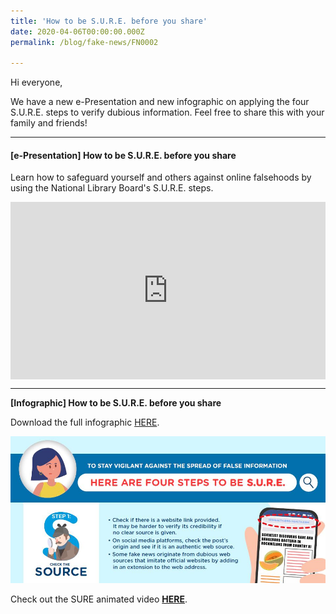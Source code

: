 ```yaml
---
title: 'How to be S.U.R.E. before you share'
date: 2020-04-06T00:00:00.000Z
permalink: /blog/fake-news/FN0002

---
```



Hi everyone,



We have a new e-Presentation and new infographic on applying the four  S.U.R.E.  steps to verify dubious information. Feel free to share this with your family and friends!

<hr>



#### **[e-Presentation] How to be S.U.R.E. before you share**

Learn how to safeguard yourself and others against online falsehoods by using the National Library Board's S.U.R.E. steps. 

<style>.embed-container { position: relative; padding-bottom: 56.25%; height: 0; overflow: hidden; max-width: 100%; } .embed-container iframe, .embed-container object, .embed-container embed { position: absolute; top: 0; left: 0; width: 100%; height: 100%; }</style><div class='embed-container'>
<iframe src="https://player.vimeo.com/video/404475923" width="640" height="360" frameborder="0" allow="autoplay; fullscreen" allowfullscreen></iframe></div>
<hr>



**[Infographic] How to be S.U.R.E. before you share**

Download the full infographic [HERE](/infographic/4-Ways-of-SURE.pdf).

![How to b SURE before you share](../../../images/4-Ways-of-SURE-thumbnail.JPG)



Check out the SURE animated video **[HERE](/blog/fake-news/FN0004)**.


